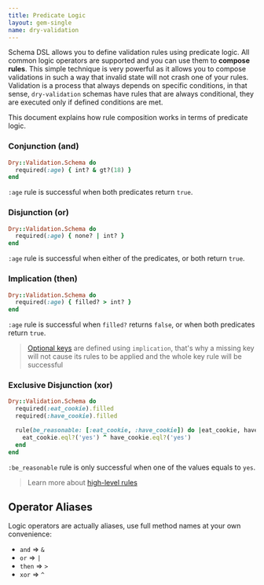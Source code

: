 ```yaml
---
title: Predicate Logic
layout: gem-single
name: dry-validation
---
```


Schema DSL allows you to define validation rules using predicate logic. All common logic operators are supported and you can use them to **compose rules**. This simple technique is very powerful as it allows you to compose validations in such a way that invalid state will not crash one of your rules. Validation is a process that always depends on specific conditions, in that sense, `dry-validation` schemas have rules that are always conditional, they are executed only if defined conditions are met.

This document explains how rule composition works in terms of predicate logic.

### Conjunction (and)

``` ruby
Dry::Validation.Schema do
  required(:age) { int? & gt?(18) }
end
```

`:age` rule is successful when both predicates return `true`.

### Disjunction (or)

``` ruby
Dry::Validation.Schema do
  required(:age) { none? | int? }
end
```

`:age` rule is successful when either of the predicates, or both return `true`.

### Implication (then)

``` ruby
Dry::Validation.Schema do
  required(:age) { filled? > int? }
end
```

`:age` rule is successful when `filled?` returns `false`, or when both predicates return `true`.

> [Optional keys](/gems/dry-validation/optional-keys-and-values) are defined using `implication`, that's why a missing key will not cause its rules to be applied and the whole key rule will be successful

### Exclusive Disjunction (xor)

``` ruby
Dry::Validation.Schema do
  required(:eat_cookie).filled
  required(:have_cookie).filled

  rule(be_reasonable: [:eat_cookie, :have_cookie]) do |eat_cookie, have_cookie|
    eat_cookie.eql?('yes') ^ have_cookie.eql?('yes')
  end
end
```

`:be_reasonable` rule is only successful when one of the values equals to `yes`.

> Learn more about [high-level rules](/gems/dry-validation/high-level-rules)

## Operator Aliases

Logic operators are actually aliases, use full method names at your own convenience:

* `and` => `&`
* `or` => `|`
* `then` => `>`
* `xor` => `^`
